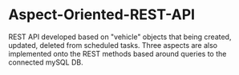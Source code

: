 # Aspect-Oriented-REST-API
REST API developed based on "vehicle" objects that being created, updated, deleted from scheduled tasks. 
Three aspects are also implemented onto the REST methods based around queries to the connected mySQL DB.

